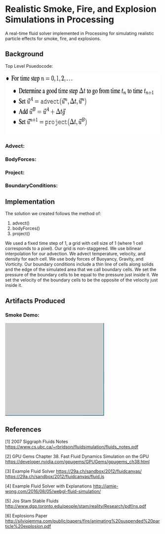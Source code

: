Realistic Smoke, Fire, and Explosion Simulations in Processing
======

A real-time fluid solver implemented in Processing for simulating realistic particle effects for smoke, fire, and explosions.

## Background
Top Level Psuedocode:

<img src="https://github.com/Ryanjmeek/CS384G_Final/blob/master/images/TopPsuedo.png" width="500" height="200">

### Advect:

### BodyForces:

### Project:

### BoundaryConditions:


## Implementation

The solution we created follows the method of:

1. advect()
2. bodyForces()
3. project()

We used a fixed time step of 1, a grid with cell size of 1 (where 1 cell corresponds to a pixel). Our grid is non-staggered. We use bilinear interpolation for our advection. We advect temperature, velocity, and density for each cell. We use body forces of Buoyancy, Gravity, and Vorticity. Our boundary conditions include a thin line of cells along solids and the edge of the simulated area that we call boundary cells. We set the pressure of the boundary cells to be equal to the pressure just inside it. We set the velocity of the boundary cells to be the opposite of the velocity just inside it. 

## Artifacts Produced

### Smoke Demo:

<img src="https://github.com/Ryanjmeek/CS384G_Final/blob/master/images/SmokeDemo.gif" width="320" height="300">

## References
[1] 2007 Siggraph Fluids Notes
https://www.cs.ubc.ca/~rbridson/fluidsimulation/fluids_notes.pdf

[2] GPU Gems Chapter 38. Fast Fluid Dynamics Simulation on the GPU
https://developer.nvidia.com/gpugems/GPUGems/gpugems_ch38.html

[3] Example Fluid Solver
https://29a.ch/sandbox/2012/fluidcanvas/
https://29a.ch/sandbox/2012/fluidcanvas/fluid.js

[4] Example Fluid Solver with Explanations
http://jamie-wong.com/2016/08/05/webgl-fluid-simulation/

[5] Jos Stam Stable Fluids
http://www.dgp.toronto.edu/people/stam/reality/Research/pdf/ns.pdf

[6] Explosions Paper
http://silviojemma.com/public/papers/fire/animating%20suspended%20particle%20explosion.pdf

